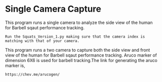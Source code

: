 # Single Camera Capture

This program runs a single camera to analyze the side view of the human for Barbell sqaut performance tracking.


```
Run the Squats_Version_1.py making sure that the camera index is matching with that of your camera.

```
This program runs a two camera to capture both the side view and front view of the human for Barbell sqaut performance tracking.
Aruco marker of dimension 6X6 is used for barbell tracking.The link for generating the aruco marker is,
```
https://chev.me/arucogen/
```
